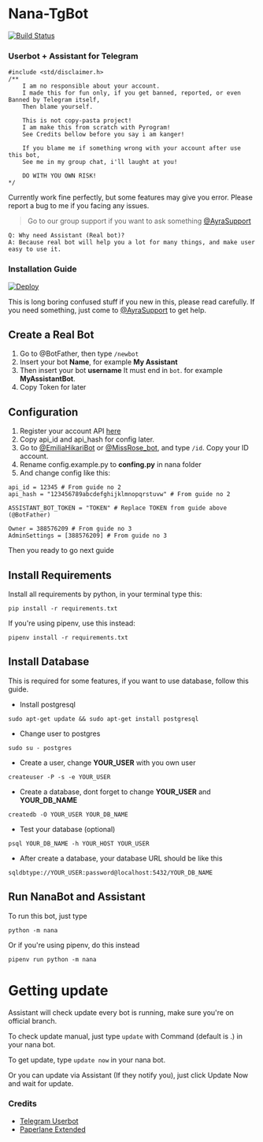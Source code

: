 # Nana-TgBot

[![Build Status](https://semaphoreci.com/api/v1/ayrahikari/nana-tgbot/branches/master/badge.svg)](https://semaphoreci.com/ayrahikari/nana-tgbot)

### Userbot + Assistant for Telegram

```
#include <std/disclaimer.h>
/**
	I am no responsible about your account.
	I made this for fun only, if you get banned, reported, or even Banned by Telegram itself,
	Then blame yourself.

	This is not copy-pasta project!
	I am make this from scratch with Pyrogram!
	See Credits bellow before you say i am kanger!

	If you blame me if something wrong with your account after use this bot,
	See me in my group chat, i'll laught at you!

	DO WITH YOU OWN RISK!
*/
```

Currently work fine perfectly, but some features may give you error. Please report a bug to me if you facing any issues.
> Go to our group support if you want to ask something [@AyraSupport](https://t.me/AyraSupport)

```
Q: Why need Assistant (Real bot)?
A: Because real bot will help you a lot for many things, and make user easy to use it.
```

### Installation Guide

[![Deploy](https://www.herokucdn.com/deploy/button.svg)](https://heroku.com/deploy?template=https://github.com/alanndz/Nana-TgBot)

This is long boring confused stuff if you new in this, please read carefully.
If you need something, just come to [@AyraSupport](https://t.me/AyraSupport) to get help.

## Create a Real Bot

1. Go to @BotFather, then type `/newbot`
2. Insert your bot **Name**, for example **My Assistant**
3. Then insert your bot **username** It must end in `bot`. for example **MyAssistantBot**.
4. Copy Token for later

## Configuration

1. Register your account API [here](https://my.telegram.org/apps)
2. Copy api_id and api_hash for config later.
3. Go to [@EmiliaHikariBot](https://t.me/EmiliaHikariBot) or [@MissRose_bot](https://t.me/MissRose_bot), and type `/id`. Copy your ID account.
4. Rename config.example.py to **confing.py** in nana folder
5. And change config like this:

```
api_id = 12345 # From guide no 2
api_hash = "123456789abcdefghijklmnopqrstuvw" # From guide no 2

ASSISTANT_BOT_TOKEN = "TOKEN" # Replace TOKEN from guide above (@BotFather)

Owner = 388576209 # From guide no 3
AdminSettings = [388576209] # From guide no 3
```

Then you ready to go next guide

## Install Requirements

Install all requirements by python, in your terminal type this:
```
pip install -r requirements.txt
```

If you're using pipenv, use this instead:
```
pipenv install -r requirements.txt
```

## Install Database

This is required for some features, if you want to use database, follow this guide.

- Install postgresql
```
sudo apt-get update && sudo apt-get install postgresql
```

- Change user to postgres
```
sudo su - postgres
```

- Create a user, change **YOUR_USER** with you own user
```
createuser -P -s -e YOUR_USER
```

- Create a database, dont forget to change **YOUR_USER** and **YOUR_DB_NAME**
```
createdb -O YOUR_USER YOUR_DB_NAME
```

- Test your database (optional)
```
psql YOUR_DB_NAME -h YOUR_HOST YOUR_USER
```

- After create a database, your database URL should be like this
```
sqldbtype://YOUR_USER:password@localhost:5432/YOUR_DB_NAME
```

## Run NanaBot and Assistant

To run this bot, just type
```
python -m nana
```

Or if you're using pipenv, do this instead
```
pipenv run python -m nana
```

# Getting update

Assistant will check update every bot is running, make sure you're on official branch.

To check update manual, just type `update` with Command (default is .) in your nana bot.

To get update, type `update now` in your nana bot.

Or you can update via Assistant (If they notify you), just click Update Now and wait for update.

### Credits

- [Telegram Userbot](https://github.com/RaphielGang/Telegram-UserBot)
- [Paperlane Extended](https://github.com/AvinashReddy3108/PaperplaneExtended)
